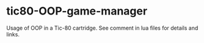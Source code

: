# tic80-OOP-game-manager

Usage of OOP in a Tic-80 cartridge.
See comment in lua files for details and links.
